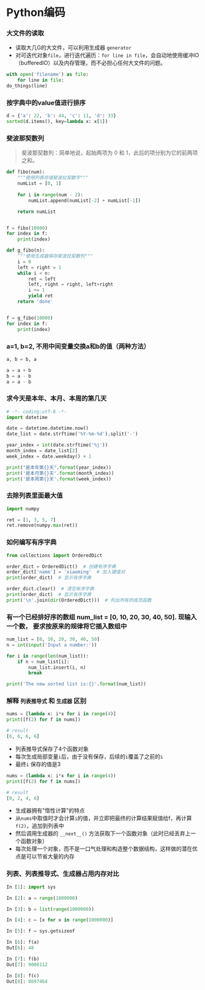 # Python编码

### 大文件的读取

- 读取大几G的大文件，可以利用生成器 `generator`
- 对可迭代对象`file`，进行迭代遍历：`for line in file`，会自动地使用缓冲IO（bufferedIO）以及内存管理，而不必担心任何大文件的问题。
```python
with open('filename') as file:
	for line in file:
do_things(line)
```

### 按字典中的value值进行排序

```python
d = {'a': 22, 'b': 44, 'c': 11, 'd': 33}
sorted(d.items(), key=lambda x: x[1])
```


### 斐波那契数列

> 斐波那契数列：简单地说，起始两项为 0 和 1，此后的项分别为它的前两项之和。

```python
def fibo(num):
	"""使用列表存储斐波拉契数字"""
    numList = [0, 1]
    
    for i in range(num - 2):
        numList.append(numList[-2] + numList[-1])

    return numList


f = fibo(10000)
for index in f:
    print(index)
```

```python
def g_fibo(n):
    """使用生成器保存斐波拉契数列"""
    i = 0
    left = right = 1
    while i < n:
        ret = left
        left, right = right, left+right
        i += 1
        yield ret
    return 'done'


f = g_fibo(10000)
for index in f:
    print(index)
```

### a=1, b=2, 不用中间变量交换a和b的值（两种方法）
```python
a, b = b, a
```

```python
a = a + b
b = a - b
a = a - b
```


### 求今天是本年、本月、本周的第几天
```python
# -*- coding:utf-8 -*-
import datetime

date = datetime.datetime.now()
date_list = date.strftime('%Y-%m-%d').split('-')

year_index = int(date.strftime('%j'))
month_index = date_list[2]
week_index = date.weekday() + 1

print("是本年第{}天".format(year_index))
print('是本月第{}天'.format(month_index))
print('是本周第{}天'.format(week_index))
```

### 去除列表里面最大值

```python
import numpy

ret = [1, 3, 5, 7]
ret.remove(numpy.max(ret))
```


### 如何编写有序字典

```python
from collections import OrderedDict

order_dict = OrderedDict()  # 创建有序字典
order_dict['name'] = 'xiaoming'  # 加入键值对
print(order_dict)  # 显示有序字典

order_dict.clear()  # 清空有序字典
print(order_dict)  # 显示有序字典
print('\n'.join(dir(OrderedDict)))  # 列出所有的成员函数
```

### 有一个已经排好序的数组 num_list = [0, 10, 20, 30, 40, 50]. 现输入一个数， 要求按原来的规律将它插入数组中

```python
num_list = [0, 10, 20, 30, 40, 50]
n = int(input('Input a number:'))

for i in range(len(num_list)):
    if n < num_list[i]:
        num_list.insert(i, n)
        break

print('The new sorted list is:{}'.format(num_list))
```

### 解释 `列表推导式` 和 `生成器` 区别

```python
nums = [lambda x: i*x for i in range(4)]
print([f(2) for f in nums])

# result
[6, 6, 6, 6]
```

- 列表推导式保存了4个函数对象
- 每次生成局部变量`i`后，由于没有保存，后续的`i`覆盖了之前的`i`
- 最终`i` 保存的值是3

```python
nums = (lambda x: i*x for i in range(4))
print([f(2) for f in nums])

# result
[0, 2, 4, 6]
```

- 生成器拥有"惰性计算"的特点
- 从`nums`中取值时才会计算`i`的值，并立即把最终的计算结果赋值给f，再计算`f(2)`，追加到列表中
- 然后调用生成器的 `__next__()` 方法获取下一个函数对象（此时已经丢弃上一个函数对象）
- 每次处理一个对象，而不是一口气处理和构造整个数据结构，这样做的潜在优点是可以节省大量的内存

### 列表、列表推导式、生成器占用内存对比

```python
In [1]: import sys

In [2]: a = range(1000000)

In [3]: b = list(range(1000000))

In [4]: c = [x for x in range(1000000)]

In [5]: f = sys.getsizeof

In [6]: f(a)
Out[6]: 48

In [7]: f(b)
Out[7]: 9000112

In [8]: f(c)
Out[8]: 8697464
```
